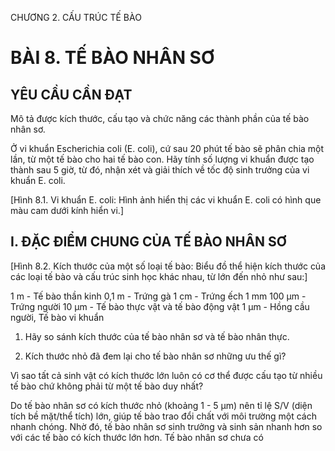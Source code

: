 CHƯƠNG 2. CẤU TRÚC TẾ BÀO

# BÀI 8. TẾ BÀO NHÂN SƠ

## YÊU CẦU CẦN ĐẠT

Mô tả được kích thước, cấu tạo và chức năng các thành phần của tế bào nhân sơ.

Ở vi khuẩn Escherichia coli (E. coli), cứ sau 20 phút tế bào sẽ phân chia một lần, từ một tế bào cho hai tế bào con. Hãy tính số lượng vi khuẩn được tạo thành sau 5 giờ, từ đó, nhận xét và giải thích về tốc độ sinh trưởng của vi khuẩn E. coli.

[Hình 8.1. Vi khuẩn E. coli: Hình ảnh hiển thị các vi khuẩn E. coli có hình que màu cam dưới kính hiển vi.]

## I. ĐẶC ĐIỂM CHUNG CỦA TẾ BÀO NHÂN SƠ

[Hình 8.2. Kích thước của một số loại tế bào: Biểu đồ thể hiện kích thước của các loại tế bào và cấu trúc sinh học khác nhau, từ lớn đến nhỏ như sau:]

1 m - Tế bào thần kinh
0,1 m - Trứng gà
1 cm - Trứng ếch
1 mm
100 μm - Trứng người
10 μm - Tế bào thực vật và tế bào động vật
1 μm - Hồng cầu người, Tế bào vi khuẩn

1. Hãy so sánh kích thước của tế bào nhân sơ và tế bào nhân thực.

2. Kích thước nhỏ đã đem lại cho tế bào nhân sơ những ưu thế gì?

Vì sao tất cả sinh vật có kích thước lớn luôn có cơ thể được cấu tạo từ nhiều tế bào chứ không phải từ một tế bào duy nhất?

Do tế bào nhân sơ có kích thước nhỏ (khoảng 1 - 5 μm) nên tỉ lệ S/V (diện tích bề mặt/thể tích) lớn, giúp tế bào trao đổi chất với môi trường một cách nhanh chóng. Nhờ đó, tế bào nhân sơ sinh trưởng và sinh sản nhanh hơn so với các tế bào có kích thước lớn hơn. Tế bào nhân sơ chưa có